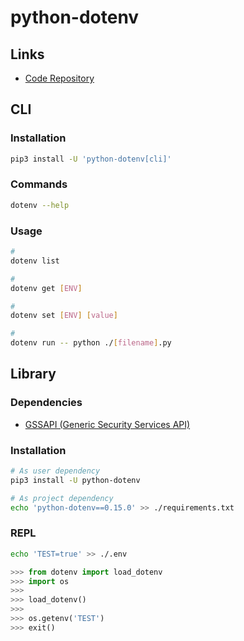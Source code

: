 # python-dotenv

## Links

- [Code Repository](https://github.com/theskumar/python-dotenv)

## CLI

### Installation

```sh
pip3 install -U 'python-dotenv[cli]'
```

### Commands

```sh
dotenv --help
```

### Usage

```sh
#
dotenv list

#
dotenv get [ENV]

#
dotenv set [ENV] [value]

#
dotenv run -- python ./[filename].py
```

## Library

### Dependencies

- [GSSAPI (Generic Security Services API)](/gssapi.md)

### Installation

```sh
# As user dependency
pip3 install -U python-dotenv

# As project dependency
echo 'python-dotenv==0.15.0' >> ./requirements.txt
```

### REPL

```sh
echo 'TEST=true' >> ./.env
```

```py
>>> from dotenv import load_dotenv
>>> import os
>>>
>>> load_dotenv()
>>>
>>> os.getenv('TEST')
>>> exit()
```
